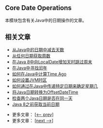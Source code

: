 ## Core Date Operations

本模块包含有关Java中的日期操作的文章。

## 相关文章

+ [从Java中的日期中减去天数](../../cs/docs/java-date/从Java中的日期中减去天数.md)
+ [从任何日期获取周数](../../cs/docs/java-date/从任何日期获取周数.md)
+ [在Java 8中向LocalDate增加天时跳过周末](../../cs/docs/java-date/在Java8中向LocalDate添加天时跳过周末.md)
+ [在Java中寻找闰年](../../cs/docs/java-date/在Java中寻找闰年.md)
+ [如何在Java中计算Time Ago](../../cs/docs/java-date/如何在Java中计算Time-Ago.md)
+ [如何设置JVM时区](../../cs/docs/java-date/如何设置JVM时区.md)
+ [如何通过在Java中传递特定日期来确定星期几](../../cs/docs/java-date/如何通过在Java中传递特定日期来确定星期几.md)
+ [将Java日期转换为OffsetDateTime](../../cs/docs/java-date/将Java日期转换为OffsetDateTime.md)
+ [检查两个Java日期是否在同一天](../../cs/docs/java-date/检查两个Java日期是否在同一天.md)
+ [Java 8之前获取当前日期](../../cs/docs/java-date/Java8之前获取当前日期.md)

- 更多文章： [[<-- prev]](../java-date-operations-1/README.md)
- 更多文章： [[next -->]](../java-date-operations-3/README.md)